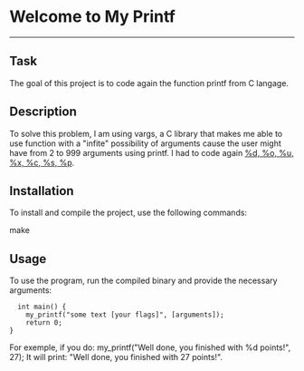 # Welcome to My Printf
***

## Task
The goal of this project is to code again the function printf from C langage.
## Description
To solve this problem, I am using vargs, a C library that makes me able to use function with a "infite" possibility of arguments cause the user might have from 2 to 999 arguments using printf.
I had to code again <ins>%d, %o, %u, %x, %c, %s, %p</ins>.
## Installation
To install and compile the project, use the following commands:

make
## Usage
To use the program, run the compiled binary and provide the necessary arguments:
```
  int main() {
    my_printf("some text [your flags]", [arguments]);
    return 0;
}
```
For exemple, if you do: my_printf("Well done, you finished with %d points!", 27);
It will print: "Well done, you finished with 27 points!".
